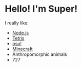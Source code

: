 # Hello! I'm Super!
I really like:
- [Node.js](https://nodejs.org/)
- [Tetris](https://ch.tetr.io/u/aaaaaaaaaaaaaa)
- [osu!](https://osu.ppy.sh/users/12196992)
- [Minecraft](https://namemc.com/profile/nnnnnnnnnnnnnnn.8)
- Anthropomorphic animals
- 727
